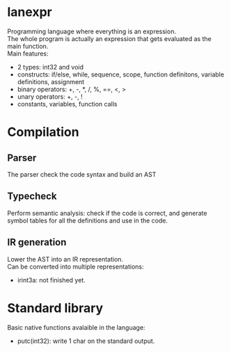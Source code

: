 
# lanexpr

Programming language where everything is an expression.  
The whole program is actually an expression that gets evaluated as the main function.  
Main features:
- 2 types: int32 and void
- constructs: if/else, while, sequence, scope, function definitons, variable definitions, assignment
- binary operators: +, -, *, /, %, ==, <, >
- unary operators: +, -, !
- constants, variables, function calls

# Compilation

## Parser

The parser check the code syntax and build an AST

## Typecheck

Perform semantic analysis: check if the code is correct, and generate symbol tables for all the definitions and use in the code.

## IR generation

Lower the AST into an IR representation.  
Can be converted into multiple representations:
- irint3a: not finished yet.


# Standard library

Basic native functions avalaible in the language:
 - putc(int32): write 1 char on the standard output.
